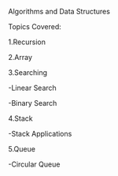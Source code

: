 Algorithms and Data Structures

Topics Covered:

1.Recursion

2.Array

3.Searching 

  -Linear Search
  
  -Binary Search
  
4.Stack

  -Stack Applications
  
5.Queue
  
  -Circular Queue
